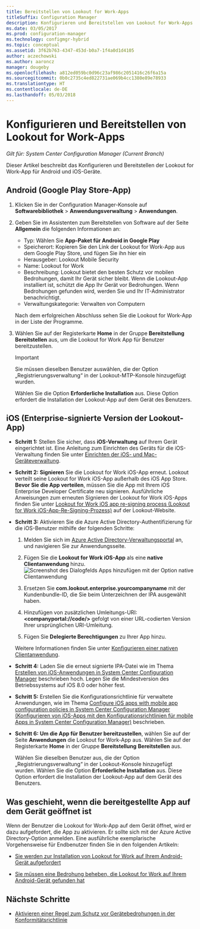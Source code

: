 ```yaml
---
title: Bereitstellen von Lookout for Work-Apps
titleSuffix: Configuration Manager
description: Konfigurieren und Bereitstellen von Lookout for Work-Apps.
ms.date: 03/05/2017
ms.prod: configuration-manager
ms.technology: configmgr-hybrid
ms.topic: conceptual
ms.assetid: 3f62b763-4347-453d-b0a7-1f4a0d1d4105
author: aczechowski
ms.author: aaroncz
manager: dougeby
ms.openlocfilehash: a812ed059bc0d96c23af986c2051416c26f6a15a
ms.sourcegitcommit: 0b0c2735c4ed822731ae069b4cc1380e89e78933
ms.translationtype: HT
ms.contentlocale: de-DE
ms.lasthandoff: 05/03/2018
---
```

# <a name="configure-and-deploy-lookout-for-work-apps"></a>Konfigurieren und Bereitstellen von Lookout for Work-Apps

*Gilt für: System Center Configuration Manager (Current Branch)*

Dieser Artikel beschreibt das Konfigurieren und Bereitstellen der Lookout for Work-App für Android und iOS-Geräte.

## <a name="android-google-play-store-app"></a>Android (Google Play Store-App)
1.  Klicken Sie in der Configuration Manager-Konsole auf **Softwarebibliothek** > **Anwendungsverwaltung** > **Anwendungen**.

2.  Geben Sie im Assistenten zum Bereitstellen von Software auf der Seite **Allgemein** die folgenden Informationen an:  
    - Typ: Wählen Sie **App-Paket für Android in Google Play**
    - Speicherort: Kopieren Sie den Link der Lookout for Work-App aus dem Google Play Store, und fügen Sie ihn hier ein
    - Herausgeber: Lookout Mobile Security
    - Name: Lookout for Work
    - Beschreibung: Lookout bietet den besten Schutz vor mobilen Bedrohungen, damit Ihr Gerät sicher bleibt. Wenn die Lookout-App installiert ist, schützt die App Ihr Gerät vor Bedrohungen. Wenn Bedrohungen gefunden wird, werden Sie und Ihr IT-Administrator benachrichtigt.
    - Verwaltungskategorie: Verwalten von Computern  

    Nach dem erfolgreichen Abschluss sehen Sie die Lookout for Work-App in der Liste der Programme.

3.  Wählen Sie auf der Registerkarte **Home** in der Gruppe **Bereitstellung** **Bereitstellen** aus, um die Lookout for Work App für Benutzer bereitzustellen.   
    >[!IMPORTANT]  
    >Sie müssen dieselben Benutzer auswählen, die der Option „Registrierungsverwaltung“ in der Lookout-MTP-Konsole hinzugefügt wurden.  

    Wählen Sie die Option **Erforderliche Installation** aus. Diese Option erfordert die Installation der Lookout-App auf dem Gerät des Benutzers.  



## <a name="ios-enterprise-signed-version-of-lookout-app"></a>iOS (Enterprise-signierte Version der Lookout-App)

- **Schritt 1:** Stellen Sie sicher, dass **iOS-Verwaltung** auf Ihrem Gerät eingerichtet ist. Eine Anleitung zum Einrichten des Geräts für die iOS-Verwaltung finden Sie unter [Einrichten der iOS- und Mac-Geräteverwaltung](/sccm/mdm/deploy-use/enroll-hybrid-ios-mac).

- **Schritt 2:** **Signieren** Sie die Lookout for Work iOS-App erneut. Lookout verteilt seine Lookout for Work iOS-App außerhalb des iOS App Store. **Bevor Sie die App verteilen**, müssen Sie die App mit Ihrem iOS Enterprise Developer Certificate neu signieren. Ausführliche Anweisungen zum erneuten Signieren der Lookout for Work iOS-Apps finden Sie unter [Lookout for Work iOS app re-signing process (Lookout for Work iOS-App-Re-Signing-Prozess)](https://personal.support.lookout.com/hc/articles/114094038714) auf der Lookout-Website.


- **Schritt 3:** Aktivieren Sie die Azure Active Directory-Authentifizierung für die iOS-Benutzer mithilfe der folgenden Schritte:
  1.  Melden Sie sich im [Azure Active Directory-Verwaltungsportal](https:/portal.azure.com) an, und navigieren Sie zur Anwendungsseite.
  2.  Fügen Sie die **Lookout for Work iOS-App** als eine **native Clientanwendung** hinzu.
  ![Screenshot des Dialogfelds Apps hinzufügen mit der Option native Clientanwendung](media/aad-add-app.png)

  3. Ersetzen Sie **com.lookout.enterprise.yourcompanyname** mit der Kundenbundle-ID, die Sie beim Unterzeichnen der IPA ausgewählt haben.
  4.  Hinzufügen von zusätzlichen Umleitungs-URI:  **&lt;companyportal://code/>** gefolgt von einer URL-codierten Version Ihrer ursprünglichen URI-Umleitung.
  5.  Fügen Sie **Delegierte Berechtigungen** zu Ihrer App hinzu.

  Weitere Informationen finden Sie unter [Konfigurieren einer nativen Clientanwendung](/azure/app-service/app-service-mobile-how-to-configure-active-directory-authentication#optional-configure-a-native-client-application).


- **Schritt 4:** Laden Sie die erneut signierte IPA-Datei wie im Thema [Erstellen von iOS-Anwendungen in System Center Configuration Manager](/sccm/apps/get-started/creating-ios-applications) beschrieben hoch. Legen Sie die Mindestversion des Betriebssystems auf iOS 8.0 oder höher fest.


- **Schritt 5:** Erstellen Sie die Konfigurationsrichtlinie für verwaltete Anwendungen, wie im Thema [Configure iOS apps with mobile app configuration policies in System Center Configuration Manager (Konfigurieren von iOS-Apps mit den Konfigurationsrichtlinien für mobile Apps in System Center Configuration Manager)](/sccm/apps/deploy-use/configure-ios-apps-with-app-configuration-policies) beschrieben.


- **Schritt 6:** **Um die App für Benutzer bereitzustellen**, wählen Sie auf der Seite **Anwendungen** die Lookout for Work-App aus. Wählen Sie auf der Registerkarte **Home** in der Gruppe **Bereitstellung** **Bereitstellen** aus.

  Wählen Sie dieselben Benutzer aus, die der Option „Registrierungsverwaltung“ in der Lookout-Konsole hinzugefügt wurden. Wählen Sie die Option **Erforderliche Installation** aus. Diese Option erfordert die Installation der Lookout-App auf dem Gerät des Benutzers.



## <a name="what-happens-when-the-deployed-app-is-opened-on-the-device"></a>Was geschieht, wenn die bereitgestellte App auf dem Gerät geöffnet ist

Wenn der Benutzer die Lookout for Work-App auf dem Gerät öffnet, wird er dazu aufgefordert, die App zu aktivieren. Er sollte sich mit der Azure Active Directory-Option anmelden. Eine ausführliche exemplarische Vorgehensweise für Endbenutzer finden Sie in den folgenden Artikeln:

- [Sie werden zur Installation von Lookout for Work auf Ihrem Android-Gerät aufgefordert](/intune-user-help/you-are-prompted-to-install-lookout-for-work-android)

- [Sie müssen eine Bedrohung beheben, die Lookout for Work auf Ihrem Android-Gerät gefunden hat](/intune-user-help/you-need-to-resolve-a-threat-found-by-lookout-for-work-android)



## <a name="next-steps"></a>Nächste Schritte
- [Aktivieren einer Regel zum Schutz vor Gerätebedrohungen in der Konformitätsrichtlinie](enable-device-threat-protection-rule-compliance-policy.md)
